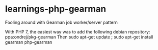 # learnings-php-gearman
Fooling around with Gearman job worker/server pattern

With PHP 7, the easiest way was to add the following debian repository:
    ppa:ondrej/pkg-gearman
Then
    sudo apt-get update ; sudo apt-get install gearman php-gearman

